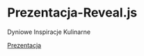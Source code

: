 Prezentacja-Reveal.js
=====================

Dyniowe Inspiracje Kulinarne

[Prezentacja](http://slid.es/mtyde/dyniowe-inspiracje-kulinarne "Polecam")

